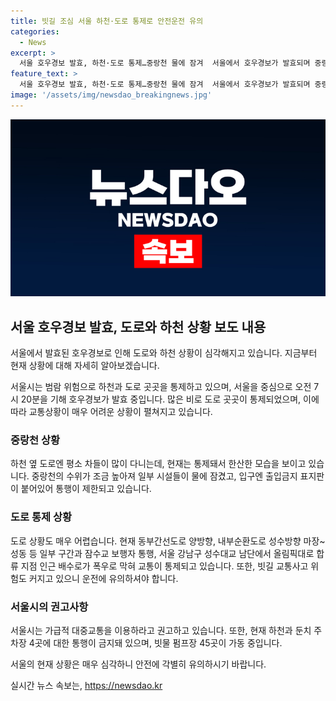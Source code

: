 ```yaml
---
title: 빗길 조심 서울 하천·도로 통제로 안전운전 유의
categories:
  - News
excerpt: >
  서울 호우경보 발효, 하천·도로 통제…중랑천 물에 잠겨  서울에서 호우경보가 발효되며 중랑천이 물에 잠겨 거리와 도로가 통제되었습니다. 도로 통행이 불가능한 구간과 잠수교 보행자 통행이 중단된 가운데, 관내 빗물 펌프장 45개소도 가동 중입니다. 시민들은 대중교통을 이용하고 빗길 교통사고에 유의해야 합니다.
feature_text: >
  서울 호우경보 발효, 하천·도로 통제…중랑천 물에 잠겨  서울에서 호우경보가 발효되며 중랑천이 물에 잠겨 거리와 도로가 통제되었습니다. 도로 통행이 불가능한 구간과 잠수교 보행자 통행이 중단된 가운데, 관내 빗물 펌프장 45개소도 가동 중입니다. 시민들은 대중교통을 이용하고 빗길 교통사고에 유의해야 합니다.
image: '/assets/img/newsdao_breakingnews.jpg'
---
```


<p><img src="/assets/img/newsdao_breakingnews.jpg" alt="bookingtag 속보" /></p>

<h2 data-ke-size="size26">서울 호우경보 발효, 도로와 하천 상황 보도 내용</h2>

<p>서울에서 발효된 호우경보로 인해 도로와 하천 상황이 심각해지고 있습니다. 지금부터 현재 상황에 대해 자세히 알아보겠습니다.</p>

<p data-ke-size="size16">서울시는 범람 위험으로 하천과 도로 곳곳을 통제하고 있으며, 서울을 중심으로 오전 7시 20분을 기해 호우경보가 발효 중입니다. 많은 비로 도로 곳곳이 통제되었으며, 이에 따라 교통상황이 매우 어려운 상황이 펼쳐지고 있습니다.</p>

<h3>중랑천 상황</h3>

<p>하천 옆 도로엔 평소 차들이 많이 다니는데, 현재는 통제돼서 한산한 모습을 보이고 있습니다. 중랑천의 수위가 조금 높아져 일부 시설들이 물에 잠겼고, 입구엔 출입금지 표지판이 붙어있어 통행이 제한되고 있습니다.</p>

<h3>도로 통제 상황</h3>

<p>도로 상황도 매우 어렵습니다. 현재 동부간선도로 양방향, 내부순환도로 성수방향 마장~성동 등 일부 구간과 잠수교 보행자 통행, 서울 강남구 성수대교 남단에서 올림픽대로 합류 지점 인근 배수로가 폭우로 막혀 교통이 통제되고 있습니다. 또한, 빗길 교통사고 위험도 커지고 있으니 운전에 유의하셔야 합니다.</p>

<h3>서울시의 권고사항</h3>

<p>서울시는 가급적 대중교통을 이용하라고 권고하고 있습니다. 또한, 현재 하천과 둔치 주차장 4곳에 대한 통행이 금지돼 있으며, 빗물 펌프장 45곳이 가동 중입니다.</p>

<p>서울의 현재 상황은 매우 심각하니 안전에 각별히 유의하시기 바랍니다.</p>
실시간 뉴스 속보는, <a href="https://newsdao.kr" rel="dofollow">https://newsdao.kr</a>


